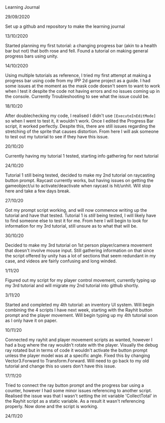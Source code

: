 Learning Journal

29/09/2020

  Set up a github and repository to make the learning journal

13/10/2020
  
  Started planning my first tutorial: a changing progress bar (akin to a health bar but not) that both rose and fell. Found a tutorial on making general progress bars using unity.

14/10/2020
   
   Using multiple tutorials as reference, I tried my first attempt at making a progress bar using code from my IPP 2d game project as a guide. I had some issues at the moment
   as the mask code doesn't seem to want to work when I test it despite the code not having errors and no issues coming up in the console. Currently Troubleshooting to see what    the issue could be.
   
18/10/20
    
   After doublechecking my code, I realised I didn't use ``[ExecuteInEditMode]`` so when I went to test it, it wouldn't work. Once I edited the Progress Bar script, it worked      perfectly. Despite this, there are still issues regarding the stretching of the sprite that causes distortion. From here I will ask someone to test out my tutorial to see if
   they have this issue.

20/10/20
 
  Currently having my tutorial 1 tested, starting info gathering for next tutorial
  
24/10/20

  Tutorial 1 still being tested, decided to make my 2nd tutorial on raycasting button prompt. Raycast currently works, but having issues on getting the gameobject/ui to
  activate/deactivate when raycast is hit/unhit. Will stop here and take a few days break.
  
27/10/20

  Got my prompt script working, and will now commence writing up the tutorial and have that tested. Tutorial 1 is *still* being tested, I will likely have to find someone else
  to test it for me. From here I will begin to look for information for my 3rd tutorial, still unsure as to what that will be.
  
30/10/20

  Decided to make my 3rd tutorial on 1st person player/camera movement that doesn't involve mouse input. Still gathering information on that since the script offered by unity
  has a lot of sections that seem redundant in my case, and videos are fairly confusing and long winded. 
  
1/11/20

  Figured out my script for my player control movement, currently typing up my 3rd tutorial and will migrate my 2nd tutorial into github shortly.
 
3/11/20

  Started and completed my 4th tutorial: an inventory UI system. Will begin combining the 4 scripts I have next week, starting with the Rayhit button prompt and the player movement. Will begin typing up my 4th tutorial soon as I only have it on paper.
  
10/11/20

  Connected my rayhit and player movement scripts as wanted, however I had a bug where the ray wouldn't rotate with the player. Visually the debug ray rotated but in terms of code it wouldn't activate the button prompt unless the player model was at a specific angle. Fixed this by changing Vector3.Forward to Transform.Forward. Will need to go back to my old tutorial and change this so users don't have this issue.
  
17/11/20

  Tried to connect the ray button prompt and the progress bar using a counter, however I had some minor issues referencing to another script. Realised the issue was that I wasn't setting the int variable 'CollectTotal' in the Rayhit script as a static variable. As a result it wasn't referencing properly. Now done and the script is working.
  
24/11/20
